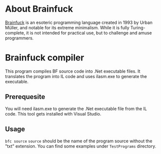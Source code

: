 About Brainfuck
=========

[Brainfuck](http://en.wikipedia.org/wiki/Brainfuck) is an esoteric programming language created in 1993 by Urban Müller, and notable for its extreme minimalism. While it is fully Turing-complete, it is not intended for practical use, but to challenge and amuse programmers.

Brainfuck compiler
=========
This program compiles BF source code into .Net executable files. It translates the program into IL code and uses ilasm.exe to generate the executable.

Prerequesite
------------

You will need ilasm.exe to generate the .Net executable file from the IL code. This tool gets installed with Visual Studio.

Usage
-----

`bfc source` 
`source` should be the name of the program source without the "txt" extension. You can find some examples under `TestPrograms` directory.
